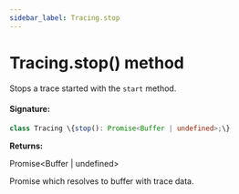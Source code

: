 ```yaml
---
sidebar_label: Tracing.stop
---
```


# Tracing.stop() method

Stops a trace started with the `start` method.

#### Signature:

```typescript
class Tracing \{stop(): Promise<Buffer | undefined>;\}
```

**Returns:**

Promise&lt;Buffer \| undefined&gt;

Promise which resolves to buffer with trace data.
